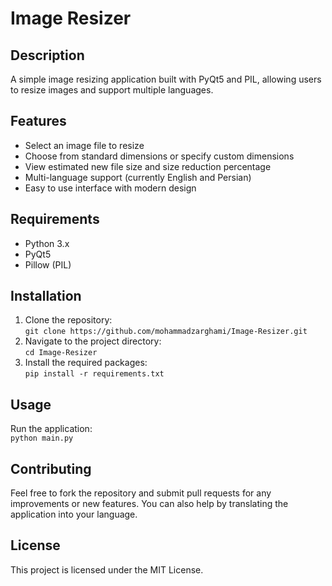 # Image Resizer

## Description
A simple image resizing application built with PyQt5 and PIL, allowing users to resize images and support multiple languages.

## Features
- Select an image file to resize
- Choose from standard dimensions or specify custom dimensions
- View estimated new file size and size reduction percentage
- Multi-language support (currently English and Persian)
- Easy to use interface with modern design

## Requirements
- Python 3.x
- PyQt5
- Pillow (PIL)

## Installation
1. Clone the repository:  
   `git clone https://github.com/mohammadzarghami/Image-Resizer.git`  
2. Navigate to the project directory:  
   `cd Image-Resizer`  
3. Install the required packages:  
   `pip install -r requirements.txt`  

## Usage
Run the application:  
`python main.py`  

## Contributing
Feel free to fork the repository and submit pull requests for any improvements or new features. You can also help by translating the application into your language.

## License
This project is licensed under the MIT License.
